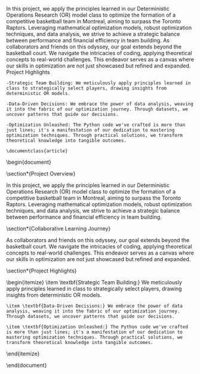 In this project, we apply the principles learned in our Deterministic Operations Research (OR) model class to optimize the formation of a competitive basketball team in Montreal, aiming to surpass the Toronto Raptors. Leveraging mathematical optimization models, robust optimization techniques, and data analysis, we strive to achieve a strategic balance between performance and financial efficiency in team building.
As collaborators and friends on this odyssey, our goal extends beyond the basketball court. We navigate the intricacies of coding, applying theoretical concepts to real-world challenges. This endeavor serves as a canvas where our skills in optimization are not just showcased but refined and expanded.
Project Highlights

    -Strategic Team Building: We meticulously apply principles learned in class to strategically select players, drawing insights from deterministic OR models.

    -Data-Driven Decisions: We embrace the power of data analysis, weaving it into the fabric of our optimization journey. Through datasets, we uncover patterns that guide our decisions.

    -Optimization Unleashed: The Python code we've crafted is more than just lines; it's a manifestation of our dedication to mastering optimization techniques. Through practical solutions, we transform theoretical knowledge into tangible outcomes.

    \documentclass{article}

\begin{document}

\section*{Project Overview}

In this project, we apply the principles learned in our Deterministic Operations Research (OR) model class to optimize the formation of a competitive basketball team in Montreal, aiming to surpass the Toronto Raptors. Leveraging mathematical optimization models, robust optimization techniques, and data analysis, we strive to achieve a strategic balance between performance and financial efficiency in team building.

\section*{Collaborative Learning Journey}

As collaborators and friends on this odyssey, our goal extends beyond the basketball court. We navigate the intricacies of coding, applying theoretical concepts to real-world challenges. This endeavor serves as a canvas where our skills in optimization are not just showcased but refined and expanded.

\section*{Project Highlights}

\begin{itemize}
    \item \textbf{Strategic Team Building:} We meticulously apply principles learned in class to strategically select players, drawing insights from deterministic OR models.
    
    \item \textbf{Data-Driven Decisions:} We embrace the power of data analysis, weaving it into the fabric of our optimization journey. Through datasets, we uncover patterns that guide our decisions.
    
    \item \textbf{Optimization Unleashed:} The Python code we've crafted is more than just lines; it's a manifestation of our dedication to mastering optimization techniques. Through practical solutions, we transform theoretical knowledge into tangible outcomes.
\end{itemize}

\end{document}
